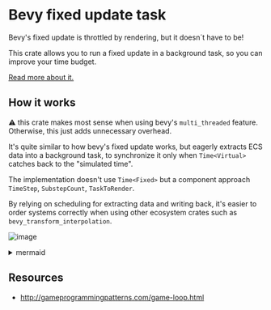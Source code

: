 # Bevy fixed update task

Bevy's fixed update is throttled by rendering, but it doesn´t have to be!

This crate allows you to run a fixed update in a background task,
so you can improve your time budget.

[Read more about it.](docs/physics_timestep_loop.md)

## How it works

:warning: this crate makes most sense when using bevy's `multi_threaded` feature. Otherwise, this just adds unnecessary overhead.

It's quite similar to how bevy's fixed update works, but eagerly extracts ECS data into a background task, to synchronize it only when `Time<Virtual>` catches back to the "simulated time".

The implementation doesn't use `Time<Fixed>` but a component approach `TimeStep`, `SubstepCount`, `TaskToRender`.

By relying on scheduling for extracting data and writing back, it's easier to order systems correctly when using other ecosystem crates such as `bevy_transform_interpolation`.

![image](https://github.com/user-attachments/assets/a1e2d3ac-eebe-4b3f-89ca-879024c0c740)

<details><summary>mermaid</summary>
<p>

Unfortunately mermaid has a few bugs and github doesn't rely on latest mermaid, you can paste that is https://mermaid.live for a better formatting:

```mermaid_raw
gantt
    title Background fixed update
    dateFormat  X
    axisFormat %L
    section Frames
        Frame 1                             :f1, 0, 0.16s
        Frame 2                             :f2,after f1, 0.16s
        Frame 3                             :f3,after f2, 0.16s
    section Bevy ecs
        Start a fixed update                :s1, 0, 0.001s
        Extract data                        :after s1, 0.01s
        Should we finish the fixed update?  :c1,after f1, 0.001s
        Should we finish the fixed update?  :c2,after f2, 0.001s
        Write back data                     :w1,after c2, 0.01s
        Start a new fixed update            :s2,after w1, 0.001s
        Extract data                        :e2,after s2, 0.01s
    section Background thread
        Background task                     :after e1, 0.25s
        Background task                     :after e2, 0.25s
```

</p>
</details> 

## Resources

- http://gameprogrammingpatterns.com/game-loop.html
